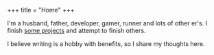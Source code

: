 +++
title = "Home"
+++

I'm a husband, father, developer, gamer, runner and lots of other er's. I finish [some projects](http://wufoo.com) and attempt to finish others.

I believe writing is a hobby with benefits, so I share my thoughts here. 